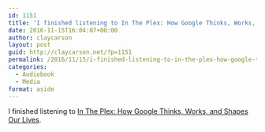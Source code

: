 ```yaml
---
id: 1151
title: 'I finished listening to In The Plex: How Google Thinks, Works, and Shapes Our Lives'
date: 2016-11-15T16:04:07+00:00
author: claycarson
layout: post
guid: http://claycarson.net/?p=1151
permalink: /2016/11/15/i-finished-listening-to-in-the-plex-how-google-thinks-works-and-shapes-our-lives/
categories:
  - Audiobook
  - Media
format: aside
---
```

I finished listening to [In The Plex: How Google Thinks, Works, and Shapes Our Lives](http://amazon.com/exec/obidos/ASIN/1416596585/claycarson0c-20).